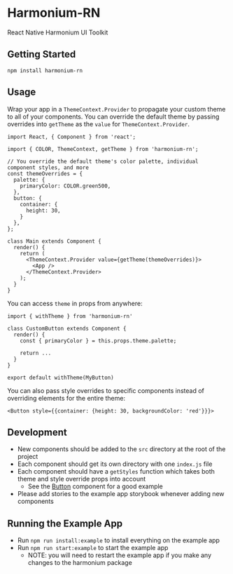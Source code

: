 # Harmonium-RN

React Native Harmonium UI Toolkit

## Getting Started

```
npm install harmonium-rn
```

## Usage

Wrap your app in a `ThemeContext.Provider` to propagate your custom theme to all of your components. You can override the default theme by passing overrides into `getTheme` as the `value` for `ThemeContext.Provider`.

```
import React, { Component } from 'react';

import { COLOR, ThemeContext, getTheme } from 'harmonium-rn';

// You override the default theme's color palette, individual component styles, and more
const themeOverrides = {
  palette: {
    primaryColor: COLOR.green500,
  },
  button: {
    container: {
      height: 30,
    }
  },
};

class Main extends Component {
  render() {
    return (
      <ThemeContext.Provider value={getTheme(themeOverrides)}>
        <App />
      </ThemeContext.Provider>
    );
  }
}
```

You can access `theme` in props from anywhere:

```
import { withTheme } from 'harmonium-rn'

class CustomButton extends Component {
  render() {
    const { primaryColor } = this.props.theme.palette;

    return ...
  }
}

export default withTheme(MyButton)

```

You can also pass style overrides to specific components instead of overriding elements for the entire theme:

```
<Button style={{container: {height: 30, backgroundColor: 'red'}}}>
```

## Development

- New components should be added to the `src` directory at the root of the project
- Each component should get its own directory with one `index.js` file
- Each component should have a `getStyles` function which takes both theme and style override props into account
  - See the [Button](https://github.com/revelrylabs/Harmonium-RN/blob/master/src/Button/index.js#L7) component for a good example
- Please add stories to the example app storybook whenever adding new components

## Running the Example App

- Run `npm run install:example` to install everything on the example app
- Run `npm run start:example` to start the example app
  - NOTE: you will need to restart the example app if you make any changes to the harmonium package
